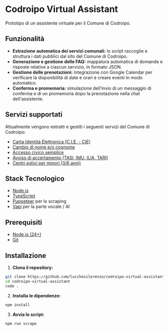 # Codroipo Virtual Assistant

Prototipo di un assistente virtuale per il Comune di Codroipo.

## Funzionalità

- **Estrazione automatica dei servizi comunali:** lo script raccoglie e struttura i dati pubblici dal sito del Comune di Codroipo.
- **Generazione e gestione delle FAQ:** mappatura automatica di domande e risposte relative a ciascun servizio, in formato JSON.
- **Gestione delle prenotazioni:** integrazione con Google Calendar per verificare la disponibilità di date e orari e creare eventi in modo automatico.
- **Conferma e promemoria:** simulazione dell’invio di un messaggio di conferma e di un promemoria dopo la prenotazione nella chat dell'assistente.

## Servizi supportati

Attualmente vengono estratti e gestiti i seguenti servizi del Comune di Codroipo:

- [Carta Identità Elettronica (C.I.E. - CIE)](https://www.comune.codroipo.ud.it/it/servizi-224003/carta-identita-elettronica-cie-cie-241620)
- [Cambio di nome e/o cognome](https://www.comune.codroipo.ud.it/it/servizi-224003/cambio-di-nome-eo-cognome-241628)
- [Accesso civico semplice](https://www.comune.codroipo.ud.it/it/servizi-224003/accesso-civico-semplice-241660)
- [Avviso di accertamento (TASI, IMU, ILIA, TARI)](https://www.comune.codroipo.ud.it/it/servizi-224003/avviso-di-accertamento-tasi-imu-ilia-tari-241582)
- [Centri estivi per minori (3/6 anni)](https://www.comune.codroipo.ud.it/it/servizi-224003/centri-estivi-per-minori-36-anni-241652)

## Stack Tecnologico

- [Node.js](https://nodejs.org/en)
- [TypeScript](https://www.typescriptlang.org/)
- [Puppeteer](https://pptr.dev/) per lo scraping
- [Vapi](https://vapi.ai/) per la parte vocale / AI

## Prerequisiti

- [Node.js (24+)](https://nodejs.org/en)
- [Git](https://git-scm.com/)

## Installazione

1. **Clona il repository:**

```bash
git clone https://github.com/lucchesilorenzo/codroipo-virtual-assistant.git
cd codroipo-virtual-assistant
code .
```

2. **Installa le dipendenze:**

```bash
npm install
```

3. **Avvia lo script:**

```bash
npm run scrape
```

